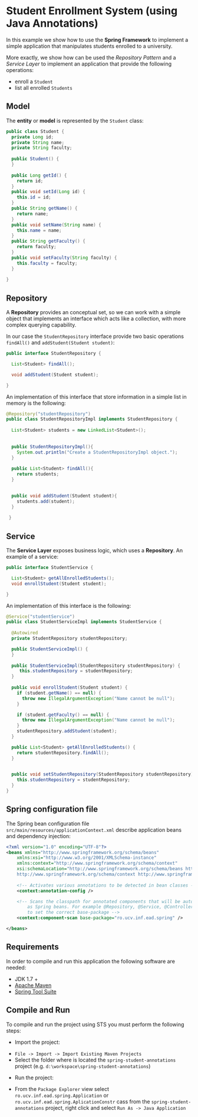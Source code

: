 Student Enrollment System (using Java Annotations)
========================================================

In this example we show how to use the __Spring Framework__ to implement a simple application that manipulates students enrolled to a university.

More exactly, we show how can be used the _Repository Pattern_ and a _Service Layer_ to implement an application that provide the following operations:

* enroll a `Student`
* list all enrolled `Students`

 
Model
-----
The __entity__ or __model__ is represented by the `Student` class:
 
```java
public class Student {
  private Long id;
  private String name;
  private String faculty;
  
  public Student() {
  }
  
  public Long getId() {
    return id;
  }
  public void setId(Long id) {
    this.id = id;
  }
  public String getName() {
    return name;
  }
  public void setName(String name) {
    this.name = name;
  }
  public String getFaculty() {
    return faculty;
  }
  public void setFaculty(String faculty) {
    this.faculty = faculty;
  }
 
}

```

Repository
----------
A __Repository__ provides an conceptual set, so we can work with a simple object that implements an interface which acts like a collection, with more complex querying capability. 

In our case the `StudentRepository` interface provide two basic operations `findAll()` and `addStudent(Student student)`:

```java
public interface StudentRepository {

  List<Student> findAll();

  void addStudent(Student student);

}
``` 

An implementation of this interface that store information in a simple list in memory is the following:

``` java
@Repository("studentRepository")
public class StudentRepositoryImpl implements StudentRepository {
     
  List<Student> students = new LinkedList<Student>();
  
  
  public StudentRepositoryImpl(){
    System.out.println("Create a StudentRepositoryImpl object.");
  }
  
  public List<Student> findAll(){
    return students;
  }
  

  public void addStudent(Student student){
    students.add(student);
  }
   
 }
```

Service
-------
The __Service Layer__ exposes business logic, which uses a __Repository__.
An example of a service:

```java
public interface StudentService {

  List<Student> getAllEnrolledStudents();
  void enrollStudent(Student student);

}
```

An implementation of this interface is the following:
``` java
@Service("studentService")
public class StudentServiceImpl implements StudentService {
  
  @Autowired
  private StudentRepository studentRepository;

  public StudentServiceImpl() {
  }
  
  public StudentServiceImpl(StudentRepository studentRepository) {
     this.studentRepository = studentRepository;
  }
  
  public void enrollStudent(Student student) {
    if (student.getName() == null) {
      throw new IllegalArgumentException("Name cannot be null");
    }

    if (student.getFaculty() == null) {
      throw new IllegalArgumentException("Name cannot be null");
    }
    studentRepository.addStudent(student);
  }

  public List<Student> getAllEnrolledStudents() {
    return studentRepository.findAll();
  }
  

  public void setStudentRepository(StudentRepository studentRepository) {
    this.studentRepository = studentRepository;
  }
}
```

Spring configuration file
-------------------------
The Spring bean configuration file `src/main/resources/applicationContext.xml` describe application beans and dependency injection:

```xml
<?xml version="1.0" encoding="UTF-8"?>
<beans xmlns="http://www.springframework.org/schema/beans"
	xmlns:xsi="http://www.w3.org/2001/XMLSchema-instance" 
	xmlns:context="http://www.springframework.org/schema/context"
	xsi:schemaLocation="http://www.springframework.org/schema/beans http://www.springframework.org/schema/beans/spring-beans.xsd
    http://www.springframework.org/schema/context http://www.springframework.org/schema/context/spring-context.xsd">
	
	<!-- Activates various annotations to be detected in bean classes -->
	<context:annotation-config />

	<!-- Scans the classpath for annotated components that will be auto-registered 
		as Spring beans. For example @Repository, @Service, @Controller. Make sure 
		to set the correct base-package -->
	<context:component-scan base-package="ro.ucv.inf.ead.spring" />

</beans>

```

Requirements
------------
In order to compile and run this application the following software are needed:

* JDK 1.7 +
* [Apache Maven](https://maven.apache.org) 
* [Spring Tool Suite](https://spring.io/tools)

Compile and Run
---------------
To compile and run the project using STS you must perform the following steps:

* Import the project:
 - `File -> Import -> Import Existing Maven Projects`
 -  Select the folder where is located the `spring-student-annotations` project (e.g. `d:\workspace\spring-student-annotations`)
* Run the project:
 - From the `Package Explorer` view select `ro.ucv.inf.ead.spring.Application` or `ro.ucv.inf.ead.spring.AplicationConstr` cass from the `spring-student-annotations` project, right click and select `Run As -> Java Application`
